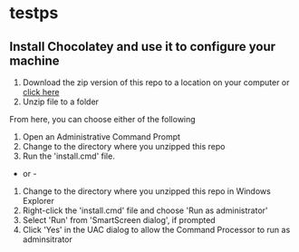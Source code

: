 # testps

## Install Chocolatey and use it to configure your machine
1. Download the zip version of this repo to a location on your computer or [click here](https://github.com/ithank/testps/archive/master.zip)
2. Unzip file to a folder

From here, you can choose either of the following
1. Open an Administrative Command Prompt
2. Change to the directory where you unzipped this repo
3. Run the 'install.cmd' file.

- or -
1. Change to the directory where you unzipped this repo in Windows Explorer
2. Right-click the 'install.cmd' file and choose 'Run as administrator'
3. Select 'Run' from 'SmartScreen dialog', if prompted
4. Click 'Yes' in the UAC dialog to allow the Command Processor to run as adminsitrator

